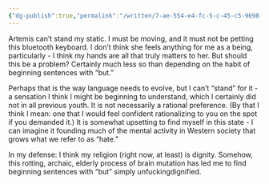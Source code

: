 ```yaml
---
{"dg-publish":true,"permalink":"/written/7-ae-554-e4-fc-5-c-45-c5-9698-5-eb-7-f334-fb-44/","dgHomeLink":true,"dgPassFrontmatter":false}
---
```


Artemis can’t stand my static. I must be moving, and it must not be petting this bluetooth keyboard. I don’t think she feels anything for me as a being, particularly - I think my hands are all that truly matters to her. But should this be a problem? Certainly much less so than depending on the habit of beginning sentences with “but.” 

Perhaps that is the way language needs to evolve, but I can’t “stand” for it - a sensation I think I might be beginning to understand, which I certainly did not in all previous youth. It is not necessarily a rational preference. (By that I think I mean: one that I would feel confident rationalizing to you on the spot if you demanded it.) It is somewhat upsetting to find myself in this state - I can imagine it founding much of the mental activity in Western society that grows what we refer to as “hate.” 

In my defense: I think my religion (right now, at least) is dignity. Somehow, this rotting, archaic, elderly process of brain mutation has led me to find beginning sentences with “but” simply unfuckingdignified.